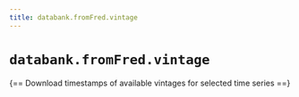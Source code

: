 ```yaml
---
title: databank.fromFred.vintage
---
```


# `databank.fromFred.vintage`

{== Download timestamps of available vintages for selected time series ==}


